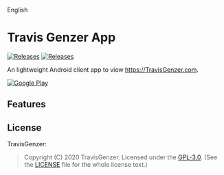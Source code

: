 English
# Travis Genzer App
[![Releases](https://img.shields.io/badge/android-6.0%2B-brightgreen.svg)](https://play.google.com/store/apps/details?id=com.travisgenzer.website)
[![Releases](https://img.shields.io/badge/release-v1.0.0-blue)](https://github.com/tlgenzer/travisgenzer-app/releases/latest)

An lightweight Android client app to view https://TravisGenzer.com.

[![Google Play](https://www.freepnglogos.com/uploads/itunes-logo/google-play-itunes-png-logo-4.png)](https://play.google.com/store/apps/details?id=com.travisgenzer.website)

## Features



## License
TravisGenzer:
> Copyright (C) 2020 TravisGenzer.
> Licensed under the [GPL-3.0](https://www.gnu.org/licenses/gpl.html).
> (See the [LICENSE](https://travisgenzer.com/privacy.html) file for the whole license text.)